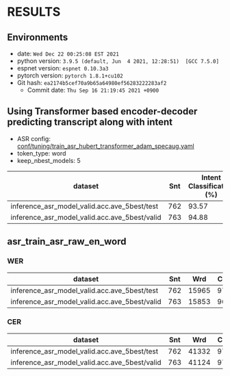 <!-- Generated by ./scripts/utils/show_asr_result.sh -->
# RESULTS

## Environments
- date: `Wed Dec 22 00:25:08 EST 2021`
- python version: `3.9.5 (default, Jun  4 2021, 12:28:51)  [GCC 7.5.0]`
- espnet version: `espnet 0.10.3a3`
- pytorch version: `pytorch 1.8.1+cu102`
- Git hash: `ea2174b5cef70a9b65a64980ef56283222283af2`
  - Commit date: `Thu Sep 16 21:19:45 2021 +0900` 

## Using Transformer based encoder-decoder predicting transcript along with intent
- ASR config: [conf/tuning/train_asr_hubert_transformer_adam_specaug.yaml](conf/tuning/train_asr.yaml)
- token_type: word
- keep_nbest_models: 5

|dataset|Snt|Intent Classification (%)|
|---|---|---|
|inference_asr_model_valid.acc.ave_5best/test|762|93.57|
|inference_asr_model_valid.acc.ave_5best/valid|763|94.88|

## asr_train_asr_raw_en_word
### WER

|dataset|Snt|Wrd|Corr|Sub|Del|Ins|Err|S.Err|
|---|---|---|---|---|---|---|---|---|
|inference_asr_model_valid.acc.ave_5best/test|762|15965|97.2|1.8|1.0|1.3|4.1|13.9|
|inference_asr_model_valid.acc.ave_5best/valid|763|15853|96.4|2.5|1.1|1.8|5.5|16.3|

### CER

|dataset|Snt|Wrd|Corr|Sub|Del|Ins|Err|S.Err|
|---|---|---|---|---|---|---|---|---|
|inference_asr_model_valid.acc.ave_5best/test|762|41332|97.8|1.4|0.8|1.0|3.2|13.9|
|inference_asr_model_valid.acc.ave_5best/valid|763|41124|97.3|1.9|0.8|1.4|4.1|16.3|


